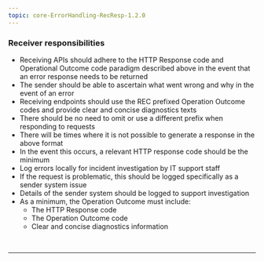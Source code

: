 ```yaml
---
topic: core-ErrorHandling-RecResp-1.2.0
---
```


### Receiver responsibilities

- Receiving APIs should adhere to the HTTP Response code and Operational Outcome code paradigm described above in the event that an error response needs to be returned
- The sender should be able to ascertain what went wrong and why in the event of an error
- Receiving endpoints should use the REC prefixed Operation Outcome codes and provide clear and concise diagnostics texts
- There should be no need to omit or use a different prefix when responding to requests
- There will be times where it is not possible to generate a response in the above format
- In the event this occurs, a relevant HTTP response code should be the minimum
- Log errors locally for incident investigation by IT support staff
- If the request is problematic, this should be logged specifically as a sender system issue
- Details of the sender system should be logged to support investigation
- As a minimum, the Operation Outcome must include:
	- The HTTP Response code
	- The Operation Outcome code
	- Clear and concise diagnostics information

<br>
<hr>